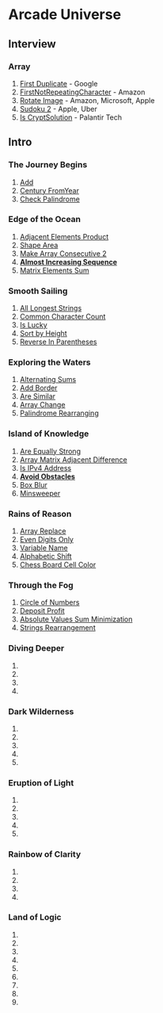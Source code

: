 # Arcade Universe

## Interview

### Array

1. [First Duplicate](FirstDuplicate.java) - Google
1. [FirstNotRepeatingCharacter](FirstNotRepeatingCharacter.java) - Amazon
1. [Rotate Image](RotateImage.java) - Amazon, Microsoft, Apple
1. [Sudoku 2](Sudoku2.java) - Apple, Uber
1. [Is CryptSolution](IsCryptSolution.java) - Palantir Tech

## Intro

### The Journey Begins

1. [Add](Add.java)
1. [Century FromYear](CenturyFromYear.java)
1. [Check Palindrome](CheckPalindrome.java)

### Edge of the Ocean

1. [Adjacent Elements Product](AdjacentElementsProduct.java)
1. [Shape Area](ShapeArea.java)
1. [Make Array Consecutive 2](MakeArrayConsecutive2.java)
1. **[Almost Increasing Sequence](AlmostIncreasingSequence.java)**
1. [Matrix Elements Sum](MatrixElementsSum.java)

### Smooth Sailing

1. [All Longest Strings](AllLongestStrings.java)
1. [Common Character Count](CommonCharacterCount.java)
1. [Is Lucky](IsLucky.java)
1. [Sort by Height](SortbyHeight.java)
1. [Reverse In Parentheses](ReverseInParentheses.java)

### Exploring the Waters

1. [Alternating Sums](AlternatingSums.java)
1. [Add Border](AddBorder.java)
1. [Are Similar](AreSimilar.java)
1. [Array Change](ArrayChange.java)
1. [Palindrome Rearranging](PalindromeRearranging.java)

### Island of Knowledge

1. [Are Equally Strong](AreEquallyStrong.java)
1. [Array Matrix Adjacent Difference](ArrayMatrixAdjacentDifference.java)
1. [Is IPv4 Address](IsIPv4Address.java)
1. **[Avoid Obstacles](AvoidObstacles.java)**
1. [Box Blur](BoxBlur.java)
1. [Minsweeper](Minsweeper.java)

### Rains of Reason

1. [Array Replace](ArrayReplace.java)
1. [Even Digits Only](EvenDigitsOnly.java)
1. [Variable Name](VariableName.java)
1. [Alphabetic Shift](AlphabeticShift.java)
1. [Chess Board Cell Color](ChessBoardCellColor.java)

### Through the Fog

1. [Circle of Numbers](CircleofNumbers.java)
1. [Deposit Profit](DepositProfit.java)
1. [Absolute Values Sum Minimization](AbsoluteValuesSumMinimization.java)
1. [Strings Rearrangement](StringsRearrangement.java)

### Diving Deeper

1. [](.java)
1. [](.java)
1. [](.java)
1. [](.java)

### Dark Wilderness

1. [](.java)
1. [](.java)
1. [](.java)
1. [](.java)
1. [](.java)

### Eruption of Light

1. [](.java)
1. [](.java)
1. [](.java)
1. [](.java)
1. [](.java)

### Rainbow of Clarity

1. [](.java)
1. [](.java)
1. [](.java)
1. [](.java)

### Land of Logic

1. [](.java)
1. [](.java)
1. [](.java)
1. [](.java)
1. [](.java)
1. [](.java)
1. [](.java)
1. [](.java)
1. [](.java)
